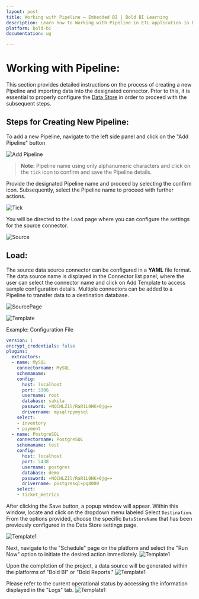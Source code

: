 ```yaml
---
layout: post
title: Working with Pipeline – Embedded BI | Bold BI Learning
description: Learn how to Working with Pipeline in ETL application in Bold BI Enterprise Edition. Discover simple steps to integrate data smoothly and make the most of your analytics.
platform: bold-bi
documentation: ug

---
```


# Working with Pipeline:

This section provides detailed instructions on the process of creating a new Pipeline and importing data into the designated connector. Prior to this, it is essential to properly configure the [Data Store](/working-with-data-sources/working-with-bold-data-hub/data-store/) in order to proceed with the subsequent steps.

## Steps for Creating New Pipeline:

To add a new Pipeline, navigate to the left side panel and click on the "Add Pipeline" button
   
![Add Pipeline](/static/assets/working-with-etl/images/addpipeline.png)  


> **Note:** Pipeline name using only alphanumeric characters and click on the ``tick`` icon to confirm and save the Pipeline details.


Provide the designated Pipeline name and proceed by selecting the confirm icon. Subsequently, select the Pipeline name to proceed with further actions.
   
![Tick](/static/assets/working-with-etl/images/datahub_project_name.png)

You will be directed to the Load page where you can configure the settings for the source connector.
   
![Source](/static/assets/working-with-etl/images/datahub_source.png)

## Load:

The source data source connector can be configured in a **YAML** file format. The data source name is displayed in the Connector list panel, where the user can select the connector name and click on Add Template to access sample configuration details. Multiple connectors can be added to a Pipeline to transfer data to a destination database.

![SourcePage](/static/assets/working-with-etl/images/etl_addtemplate.png)

![Template](/static/assets/working-with-etl/images/mysql_addtemplate.png)


Example: Configuration File

```yaml
version: 1
encrypt_credentials: false
plugins:
  extractors:
  - name: MySQL
    connectorname: MySQL
    schemaname: 
    config:
      host: localhost
      port: 3306
      username: root
      database: sakila
      password: +NQCHLZ1l/RaR1L0HK+0jg==
      drivername: mysql+pymysql
    select:
    - inventory
    - payment
  - name: PostgreSQL
    connectorname: PostgreSQL
    schemaname: test
    config:
      host: localhost
      port: 5438
      username: postgres
      database: demo
      password: +NQCHLZ1l/RaR1L0HK+0jg==
      drivername: postgresql+pg8000
    select:
    - ticket_metrics
```

After clicking the Save button, a popup window will appear. Within this window, locate and click on the dropdown menu labeled Select ``Destination``. From the options provided, choose the specific ``DataStoreName`` that has been previously configured in the Data Store settings page.

![Template1](/static/assets/working-with-etl/images/datahub_savedest.png)

Next, navigate to the "Schedule" page on the platform and select the "Run Now" option to initiate the desired action immediately.
![Template1](/static/assets/working-with-etl/images/schedule_runnow.png)


Upon the completion of the project, a data source will be generated within the platforms of "Bold BI" or "Bold Reports."
![Template1](/static/assets/working-with-etl/images/pipeline_DsCreated.png)

Please refer to the current operational status by accessing the information displayed in the "Logs" tab.
![Template1](/static/assets/working-with-etl/images/datahub_logs.png)

